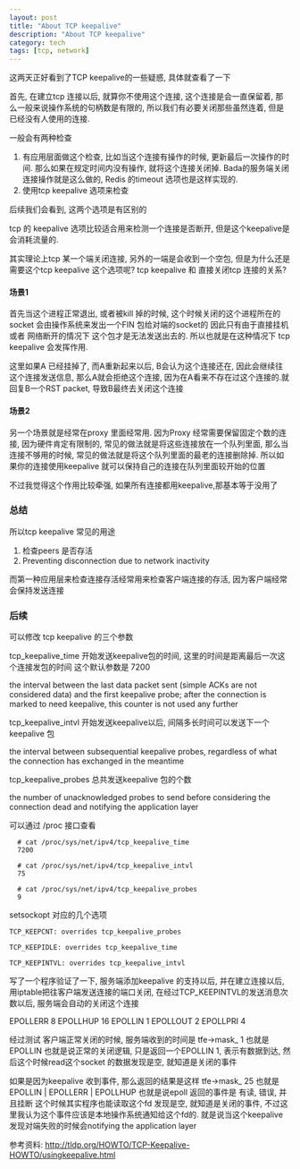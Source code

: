 ```yaml
---
layout: post
title: "About TCP keepalive"
description: "About TCP keepalive"
category: tech
tags: [tcp, network]
---
```



这两天正好看到了TCP keepalive的一些疑惑, 具体就查看了一下

首先, 在建立tcp 连接以后, 就算你不使用这个连接, 这个连接是会一直保留着, 那么一般来说操作系统的句柄数是有限的, 所以我们有必要关闭那些虽然连着, 但是已经没有人使用的连接.

一般会有两种检查

1. 有应用层面做这个检查, 比如当这个连接有操作的时候, 更新最后一次操作的时间. 那么如果在规定时间内没有操作, 就将这个连接关闭掉. Bada的服务端关闭连接操作就是这么做的, Redis 的timeout 选项也是这样实现的.
2. 使用tcp keepalive 选项来检查

后续我们会看到, 这两个选项是有区别的

tcp 的 keepalive 选项比较适合用来检测一个连接是否断开, 但是这个keepalive是会消耗流量的.


其实理论上tcp 某一个端关闭连接, 另外的一端是会收到一个空包, 但是为什么还是需要这个tcp keepalive 这个选项呢? tcp keepalive 和 直接关闭tcp 连接的关系?

#### 场景1
首先当这个进程正常退出, 或者被kill 掉的时候, 这个时候关闭的这个进程所在的socket 会由操作系统来发出一个FIN 包给对端的socket的
因此只有由于直接挂机 或者 网络断开的情况下 这个包才是无法发送出去的. 所以也就是在这种情况下 tcp keepalive 会发挥作用.

这里如果A 已经挂掉了, 而A重新起来以后, B会认为这个连接还在, 因此会继续往这个连接发送信息, 那么A就会拒绝这个连接, 因为在A看来不存在过这个连接的.就回复B一个RST packet, 导致B最终去关闭这个连接

#### 场景2
另一个场景就是经常在proxy 里面经常用. 因为Proxy 经常需要保留固定个数的连接, 因为硬件肯定有限制的, 常见的做法就是将这些连接放在一个队列里面, 那么当连接不够用的时候, 常见的做法就是将这个队列里面的最老的连接删除掉. 所以如果你的连接使用keepalive 就可以保持自己的连接在队列里面较开始的位置

不过我觉得这个作用比较牵强, 如果所有连接都用keepalive,那基本等于没用了

### 总结

所以tcp keepalive 常见的用途
1. 检查peers 是否存活
2. Preventing disconnection due to network inactivity

而第一种应用层来检查连接存活经常用来检查客户端连接的存活, 因为客户端经常会保持发送连接


### 后续
可以修改 tcp keepalive 的三个参数

tcp_keepalive_time 开始发送keepalive包的时间, 这里的时间是距离最后一次这个连接发包的时间 这个默认参数是 7200

the interval between the last data packet sent (simple ACKs are not considered data) and the first keepalive probe; after the connection is marked to need keepalive, this counter is not used any further

tcp_keepalive_intvl 开始发送keepalive以后, 间隔多长时间可以发送下一个keepalive 包

the interval between subsequential keepalive probes, regardless of what the connection has exchanged in the meantime

tcp_keepalive_probes 总共发送keepalive 包的个数

the number of unacknowledged probes to send before considering the connection dead and notifying the application layer

可以通过 /proc 接口查看

      # cat /proc/sys/net/ipv4/tcp_keepalive_time
      7200

      # cat /proc/sys/net/ipv4/tcp_keepalive_intvl
      75

      # cat /proc/sys/net/ipv4/tcp_keepalive_probes
      9

setsockopt 对应的几个选项

    TCP_KEEPCNT: overrides tcp_keepalive_probes

    TCP_KEEPIDLE: overrides tcp_keepalive_time

    TCP_KEEPINTVL: overrides tcp_keepalive_intvl


写了一个程序验证了一下, 服务端添加keepalive 的支持以后, 并在建立连接以后, 用iptable把往客户端发送连接的端口关闭, 在经过TCP_KEEPINTVL的发送消息次数以后, 服务端会自动的关闭这个连接

EPOLLERR 8 EPOLLHUP 16 EPOLLIN 1 EPOLLOUT 2 EPOLLPRI 4

经过测试
客户端正常关闭的时候, 服务端收到的时间是
tfe->mask_ 1
也就是 EPOLLIN
也就是说正常的关闭逻辑, 只是返回一个EPOLLIN 1, 表示有数据到达, 然后这个时候read这个socket 的数据发现是空, 就知道是关闭的事件

如果是因为keepalive 收到事件, 那么返回的结果是这样
tfe->mask_ 25
也就是 EPOLLIN | EPOLLERR | EPOLLHUP
也就是说epoll 返回的事件是 有读, 错误, 并且挂断
这个时候其实程序也能读取这个fd 发现是空, 就知道是关闭的事件, 不过这里我认为这个事件应该是本地操作系统通知给这个fd的.
就是说当这个keepalive 发现对端失败的时候会notifying the application layer

参考资料: http://tldp.org/HOWTO/TCP-Keepalive-HOWTO/usingkeepalive.html

